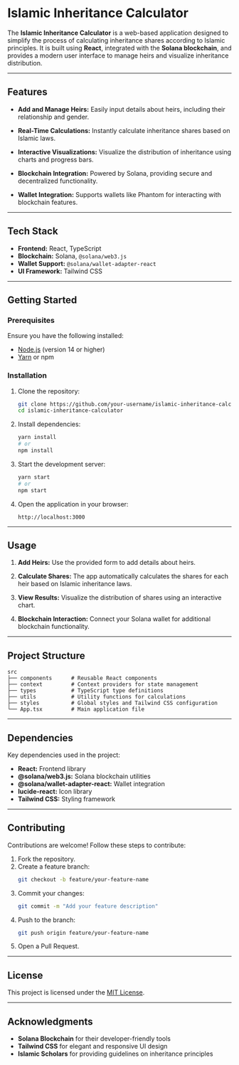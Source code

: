 # Islamic Inheritance Calculator

The **Islamic Inheritance Calculator** is a web-based application designed to simplify the process of calculating inheritance shares according to Islamic principles. It is built using **React**, integrated with the **Solana blockchain**, and provides a modern user interface to manage heirs and visualize inheritance distribution.

---

## Features

- **Add and Manage Heirs:**
  Easily input details about heirs, including their relationship and gender.

- **Real-Time Calculations:**
  Instantly calculate inheritance shares based on Islamic laws.

- **Interactive Visualizations:**
  Visualize the distribution of inheritance using charts and progress bars.

- **Blockchain Integration:**
  Powered by Solana, providing secure and decentralized functionality.

- **Wallet Integration:**
  Supports wallets like Phantom for interacting with blockchain features.

---

## Tech Stack

- **Frontend:** React, TypeScript
- **Blockchain:** Solana, `@solana/web3.js`
- **Wallet Support:** `@solana/wallet-adapter-react`
- **UI Framework:** Tailwind CSS

---

## Getting Started

### Prerequisites

Ensure you have the following installed:

- [Node.js](https://nodejs.org/) (version 14 or higher)
- [Yarn](https://yarnpkg.com/) or npm

### Installation

1. Clone the repository:
   ```bash
   git clone https://github.com/your-username/islamic-inheritance-calculator.git
   cd islamic-inheritance-calculator
   ```

2. Install dependencies:
   ```bash
   yarn install
   # or
   npm install
   ```

3. Start the development server:
   ```bash
   yarn start
   # or
   npm start
   ```

4. Open the application in your browser:
   ```
   http://localhost:3000
   ```

---

## Usage

1. **Add Heirs:**
   Use the provided form to add details about heirs.

2. **Calculate Shares:**
   The app automatically calculates the shares for each heir based on Islamic inheritance laws.

3. **View Results:**
   Visualize the distribution of shares using an interactive chart.

4. **Blockchain Interaction:**
   Connect your Solana wallet for additional blockchain functionality.

---

## Project Structure

```plaintext
src
├── components      # Reusable React components
├── context         # Context providers for state management
├── types           # TypeScript type definitions
├── utils           # Utility functions for calculations
├── styles          # Global styles and Tailwind CSS configuration
└── App.tsx         # Main application file
```

---

## Dependencies

Key dependencies used in the project:

- **React:** Frontend library
- **@solana/web3.js:** Solana blockchain utilities
- **@solana/wallet-adapter-react:** Wallet integration
- **lucide-react:** Icon library
- **Tailwind CSS:** Styling framework

---

## Contributing

Contributions are welcome! Follow these steps to contribute:

1. Fork the repository.
2. Create a feature branch:
   ```bash
   git checkout -b feature/your-feature-name
   ```
3. Commit your changes:
   ```bash
   git commit -m "Add your feature description"
   ```
4. Push to the branch:
   ```bash
   git push origin feature/your-feature-name
   ```
5. Open a Pull Request.

---

## License

This project is licensed under the [MIT License](LICENSE).

---

## Acknowledgments

- **Solana Blockchain** for their developer-friendly tools
- **Tailwind CSS** for elegant and responsive UI design
- **Islamic Scholars** for providing guidelines on inheritance principles
